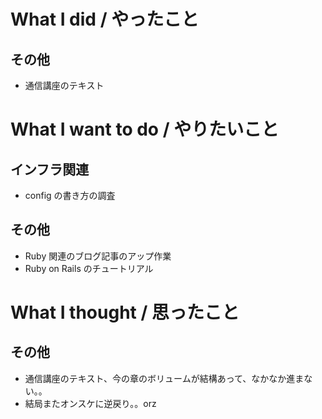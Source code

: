 # What I did / やったこと
## その他
- 通信講座のテキスト

# What I want to do / やりたいこと
## インフラ関連
- config の書き方の調査

## その他
- Ruby 関連のブログ記事のアップ作業
- Ruby on Rails のチュートリアル

# What I thought / 思ったこと
## その他
- 通信講座のテキスト、今の章のボリュームが結構あって、なかなか進まない。。
- 結局またオンスケに逆戻り。。orz
